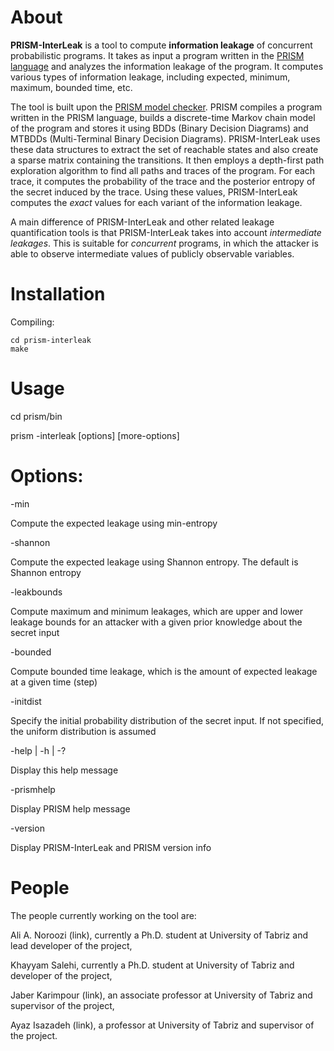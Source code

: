 # About
**PRISM-InterLeak** is a tool to compute **information leakage** of concurrent probabilistic programs. It takes as input a program written in the [PRISM language](http://www.prismmodelchecker.org/manual/ThePRISMLanguage/Introduction) and analyzes the information leakage of the program. It computes various types of information leakage, including expected, minimum, maximum, bounded time, etc. 

The tool is built upon the [PRISM model checker](http://www.prismmodelchecker.org/). PRISM compiles a program written in the PRISM language, builds a discrete-time Markov chain model of the program and stores it using BDDs (Binary Decision Diagrams) and MTBDDs (Multi-Terminal Binary Decision Diagrams). PRISM-InterLeak uses these data structures to extract the set of reachable states and also create a sparse matrix containing the transitions. It then employs a depth-first path exploration algorithm to find all paths and traces of the program. For each trace, it computes the probability of the trace and the posterior entropy of the secret induced by the trace. Using these values, PRISM-InterLeak computes the *exact* values for each variant of the information leakage. 

A main difference of PRISM-InterLeak and other related leakage quantification tools is that PRISM-InterLeak takes into account *intermediate leakages*. This is suitable for *concurrent* programs, in which the attacker is able to observe intermediate values of publicly observable variables. 

# Installation
Compiling:
```
cd prism-interleak
make
```


# Usage
cd prism/bin

prism -interleak [options] <model-file> [more-options]


Options:
========
-min

Compute the expected leakage using min-entropy

-shannon

Compute the expected leakage using Shannon entropy. The default is Shannon entropy

-leakbounds

Compute maximum and minimum leakages, which are upper and lower leakage bounds for an attacker with a given prior knowledge about the secret input

-bounded <n>
  
Compute bounded time leakage, which is the amount of expected leakage at a given time (step)

-initdist <file>
  
Specify the initial probability distribution of the secret input. If not specified, the uniform distribution is assumed

-help | -h | -?

Display this help message

-prismhelp 

Display PRISM help message

-version 

Display PRISM-InterLeak and PRISM version info


# People
The people currently working on the tool are:

Ali A. Noroozi (link), currently a Ph.D. student at University of Tabriz and lead developer of the project,

Khayyam Salehi, currently a Ph.D. student at University of Tabriz and developer of the project,

Jaber Karimpour (link), an associate professor at University of Tabriz and supervisor of the project,

Ayaz Isazadeh (link), a professor at University of Tabriz and supervisor of the project.

